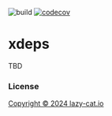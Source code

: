 ![build](https://github.com/lazy-cat-io/xdeps/actions/workflows/build.yml/badge.svg?branch=main)
[![codecov](https://codecov.io/gh/lazy-cat-io/xdeps/graph/badge.svg?token=E3XD1CFUB1)](https://codecov.io/gh/lazy-cat-io/xdeps)

# xdeps

TBD

### License

[Copyright © 2024 lazy-cat.io](./license)

